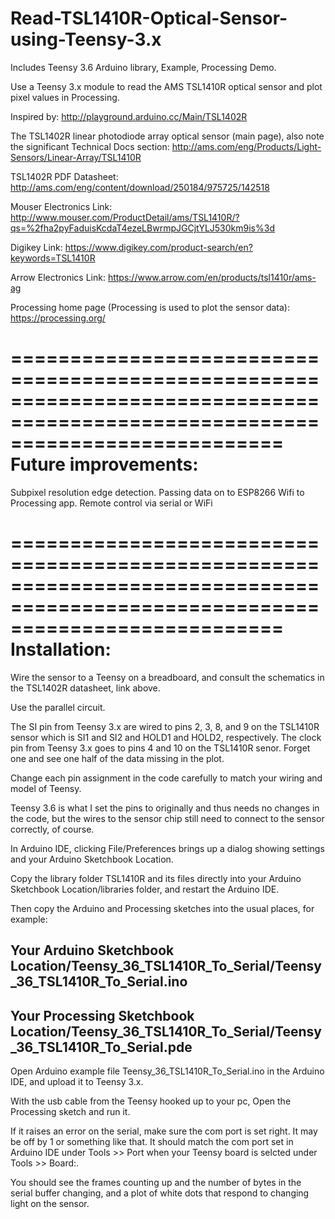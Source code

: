 # Read-TSL1410R-Optical-Sensor-using-Teensy-3.x
Includes Teensy 3.6 Arduino library, Example, Processing Demo.

Use a Teensy 3.x module to read the AMS TSL1410R optical sensor and plot pixel values in Processing.

Inspired by:
http://playground.arduino.cc/Main/TSL1402R

The TSL1402R linear photodiode array optical sensor (main page), also note the significant Technical Docs section:
http://ams.com/eng/Products/Light-Sensors/Linear-Array/TSL1410R

TSL1402R PDF Datasheet:
http://ams.com/eng/content/download/250184/975725/142518

Mouser Electronics Link:
http://www.mouser.com/ProductDetail/ams/TSL1410R/?qs=%2fha2pyFaduisKcdaT4ezeLBwrmpJGCjtYLJ530km9is%3d

Digikey Link:
https://www.digikey.com/product-search/en?keywords=TSL1410R

Arrow Electronics Link:
https://www.arrow.com/en/products/tsl1410r/ams-ag

Processing home page (Processing is used to plot the sensor data):
https://processing.org/

===============================================================================================================================
Future improvements:
===============================================================================================================================

Subpixel resolution edge detection.
Passing data on to ESP8266 Wifi to Processing app.
Remote control via serial or WiFi

===============================================================================================================================
Installation:
===============================================================================================================================

Wire the sensor to a Teensy on a breadboard, and consult the schematics in the TSL1402R datasheet, link above. 

Use the parallel circuit. 

The SI pin from Teensy 3.x are wired to pins 2, 3, 8, and 9 on the TSL1410R sensor which is SI1 and SI2 and HOLD1 and HOLD2, respectively.
The clock pin from Teensy 3.x goes to pins 4 and 10 on the TSL1410R senor. Forget one and see one half of the data missing in the plot.

Change each pin assignment in the code carefully to match your wiring and model of Teensy. 

Teensy 3.6 is what I set the pins to originally and thus needs no changes in the code, 
but the wires to the sensor chip still need to connect to the sensor correctly, of course.

In Arduino IDE, clicking File/Preferences brings up a dialog showing settings and your Arduino Sketchbook Location.

Copy the library folder TSL1410R and its files directly into your Arduino Sketchbook Location/libraries folder, 
and restart the Arduino IDE.

Then copy the Arduino and Processing sketches into the usual places, for example:

Your Arduino Sketchbook Location/Teensy_36_TSL1410R_To_Serial/Teensy_36_TSL1410R_To_Serial.ino 
--------------------------------------------------------------------------------------------------
Your Processing Sketchbook Location/Teensy_36_TSL1410R_To_Serial/Teensy_36_TSL1410R_To_Serial.pde
--------------------------------------------------------------------------------------------------

Open Arduino example file Teensy_36_TSL1410R_To_Serial.ino in the Arduino IDE, and upload it to Teensy 3.x. 

With the usb cable from the Teensy hooked up to your pc, Open the Processing sketch and run it. 

If it raises an error on the serial, make sure the com port is set right. It may be off by 1 or something like that. It should match the com port set in Arduino IDE under Tools >> Port when your Teensy board is selcted under Tools >> Board:.

You should see the frames counting up and the number of bytes in the serial buffer changing, and a plot of white dots that respond to changing light on the sensor.

